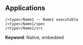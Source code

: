 ## Applications

```
/<type>/Name1 -- Name1 executable
/<type>/Name1/spec
/<type>/Name1/src
```
__Keyword__: Native, embedded
